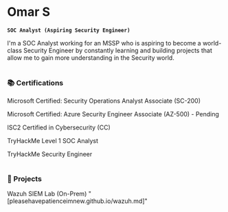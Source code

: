 # Omar S

**`SOC Analyst (Aspiring Security Engineer)`**

I'm a SOC Analyst working for an MSSP who is aspiring to become a world-class Security Engineer by constantly learning and building projects that allow me to gain more understanding in the Security world.

#

### 📚 Certifications

Microsoft Certified: Security Operations Analyst Associate (SC-200)

Microsoft Certified: Azure Security Engineer Associate (AZ-500) - Pending

ISC2 Certified in Cybersecurity (CC)

TryHackMe Level 1 SOC Analyst

TryHackMe Security Engineer

#

### 🧰 Projects

Wazuh SIEM Lab (On-Prem) "[pleasehavepatienceimnew.github.io/wazuh.md]"